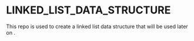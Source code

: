 # LINKED_LIST_DATA_STRUCTURE
This repo is used to create a linked list data structure that will be used later on .
